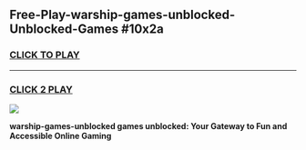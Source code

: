 
## Free-Play-warship-games-unblocked-Unblocked-Games #10x2a
<h3>
<a href="https://news.freeplayer.one?title=warship-games-unblocked&ref=8M">CLICK TO PLAY</a></h3>
<hr>

<h3>
<a href="https://news.freeplayer.one?title=warship-games-unblocked&ref=8M">CLICK 2 PLAY</a>
  
</h3>

<a href="https://news.freeplayer.one?title=warship-games-unblocked&ref=8M"><img src="https://clearcache.store/games.png"></a>


**warship-games-unblocked games unblocked: Your Gateway to Fun and Accessible Online Gaming**
